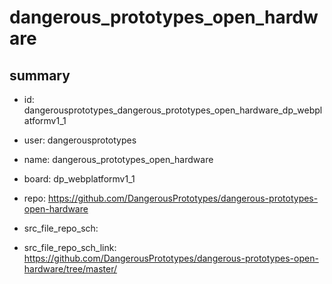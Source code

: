# dangerous_prototypes_open_hardware
 
## summary 
* id: dangerousprototypes_dangerous_prototypes_open_hardware_dp_webplatformv1_1
* user: dangerousprototypes
* name: dangerous_prototypes_open_hardware
* board: dp_webplatformv1_1
* repo: https://github.com/DangerousPrototypes/dangerous-prototypes-open-hardware



* src_file_repo_sch: 
* src_file_repo_sch_link: https://github.com/DangerousPrototypes/dangerous-prototypes-open-hardware/tree/master/






